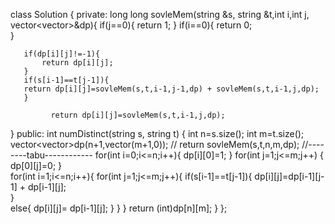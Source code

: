 class Solution {
private:
   long long sovleMem(string &s, string &t,int i,int j, vector<vector<long long>>&dp){
       if(j==0){
           return 1;
       }
       if(i==0){
           return 0;           
       }
     
       if(dp[i][j]!=-1){
           return dp[i][j];
       }       
       if(s[i-1]==t[j-1]){
       return dp[i][j]=sovleMem(s,t,i-1,j-1,dp) + sovleMem(s,t,i-1,j,dp);       
       }       
        
             return dp[i][j]=sovleMem(s,t,i-1,j,dp);
         
   }
   public:
    int numDistinct(string s, string t) {
        int n=s.size();
        int m=t.size();
        vector<vector<double>>dp(n+1,vector<double>(m+1,0));
       // return sovleMem(s,t,n,m,dp);
       //--------tabu------------
       for(int i=0;i<=n;i++){
           dp[i][0]=1;
       }
       for(int j=1;j<=m;j++)
{
    dp[0][j]=0;
}   
for(int i=1;i<=n;i++){
    for(int j=1;j<=m;j++){
 if(s[i-1]==t[j-1]){
        dp[i][j]=dp[i-1][j-1] + dp[i-1][j];       
       }       
        else{
              dp[i][j]= dp[i-1][j]; 
        }
    }
}
return (int)dp[n][m];
 }
};
